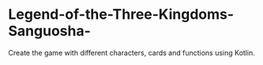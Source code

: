 # Legend-of-the-Three-Kingdoms-Sanguosha-
Create the game with different characters, cards and functions using Kotlin.
